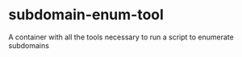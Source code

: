 # subdomain-enum-tool
A container with all the tools necessary to run a script to enumerate subdomains
